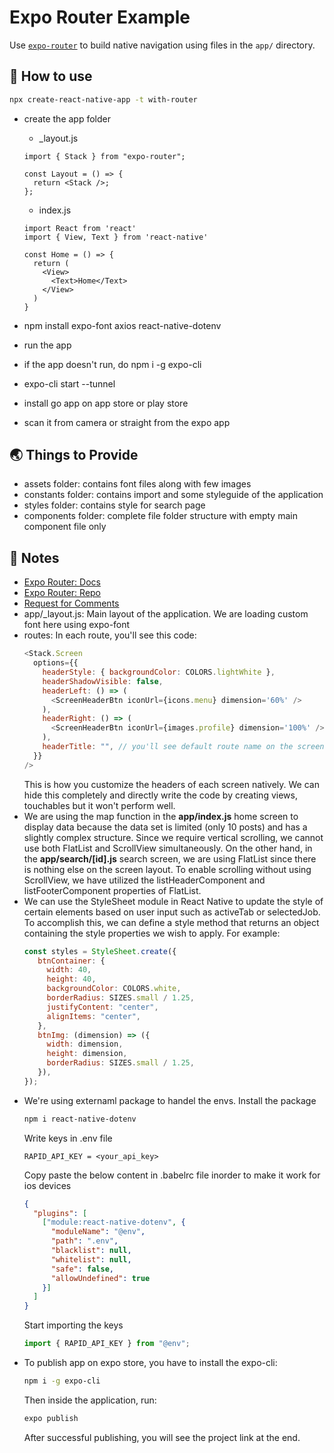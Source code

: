 # Expo Router Example

Use [`expo-router`](https://expo.github.io/router) to build native navigation using files in the `app/` directory.

## 🚀 How to use

```sh
npx create-react-native-app -t with-router
```

- create the app folder
  - _layout.js
  ``` 
  import { Stack } from "expo-router";

  const Layout = () => {
    return <Stack />;
  };
  ```
  - index.js
  ```
  import React from 'react'
  import { View, Text } from 'react-native'

  const Home = () => {
    return (
      <View>
        <Text>Home</Text>
      </View>
    )
  }
  ``` 

- npm install expo-font axios react-native-dotenv

- run the app

- if the app doesn't run, do npm i -g expo-cli

- expo-cli start --tunnel

- install go app on app store or play store

- scan it from camera or straight from the expo app

## 🌏 Things to Provide

- assets folder: contains font files along with few images 
- constants folder: contains import and some styleguide of the application
- styles folder: contains style for search page
- components folder: complete file folder structure with empty main component file only


## 📝 Notes

- [Expo Router: Docs](https://expo.github.io/router)
- [Expo Router: Repo](https://github.com/expo/router)
- [Request for Comments](https://github.com/expo/router/discussions/1)
- app/_layout.js: Main layout of the application. We are loading custom font here using expo-font
- routes: In each route, you'll see this code:
  ```javascript
  <Stack.Screen
    options={{
      headerStyle: { backgroundColor: COLORS.lightWhite },
      headerShadowVisible: false,
      headerLeft: () => (
        <ScreenHeaderBtn iconUrl={icons.menu} dimension='60%' />
      ),
      headerRight: () => (
        <ScreenHeaderBtn iconUrl={images.profile} dimension='100%' />
      ),
      headerTitle: "", // you'll see default route name on the screen. Setting the value to empty string will hide it
    }}
  />
  ```
  This is how you customize the headers of each screen natively. We can hide this completely and directly write the code by creating views, touchables but it won't perform well.
 - We are using the map function in the **app/index.js** home screen to display data because the data set is limited (only 10 posts) and has a slightly complex structure. Since we require vertical scrolling, we cannot use both FlatList and ScrollView simultaneously.
   On the other hand, in the **app/search/[id].js** search screen, we are using FlatList since there is nothing else on the screen layout. To enable scrolling without using ScrollView, we have utilized the listHeaderComponent and listFooterComponent properties of FlatList.
 - We can use the StyleSheet module in React Native to update the style of certain elements based on user input such as activeTab or selectedJob. To accomplish this, we can define a style method that returns an object containing the style properties we wish to apply.
   For example:
   ```javascript
   const styles = StyleSheet.create({
      btnContainer: {
        width: 40,
        height: 40,
        backgroundColor: COLORS.white,
        borderRadius: SIZES.small / 1.25,
        justifyContent: "center",
        alignItems: "center",
      },
      btnImg: (dimension) => ({
        width: dimension,
        height: dimension,
        borderRadius: SIZES.small / 1.25,
      }),
   });
   ```
- We're using externaml package to handel the envs. Install the package
  ```bash
  npm i react-native-dotenv
  ```
  Write keys in .env file
  ```text
  RAPID_API_KEY = <your_api_key>
  ```
  Copy paste the below content in .babelrc file inorder to make it work for ios devices
  ```json
  {
    "plugins": [
      ["module:react-native-dotenv", {
        "moduleName": "@env",
        "path": ".env",
        "blacklist": null,
        "whitelist": null,
        "safe": false,
        "allowUndefined": true
      }]
    ]
  }
  ```
  Start importing the keys
  ```javascript
  import { RAPID_API_KEY } from "@env";
  ```
- To publish app on expo store, you have to install the expo-cli:
  ```bash
  npm i -g expo-cli
  ```
  Then inside the application, run:
  ```bash
  expo publish
  ```
  After successful publishing, you will see the project link at the end. 
